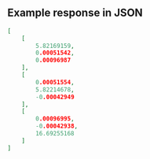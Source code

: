 ## Example response in JSON

```json
[
    [
        5.82169159,
        0.00051542,
        0.00096987
    ],
    [
        0.00051554,
        5.82214678,
        -0.00042949
    ],
    [
        0.00096995,
        -0.00042938,
        16.69255168
    ]
]
```

